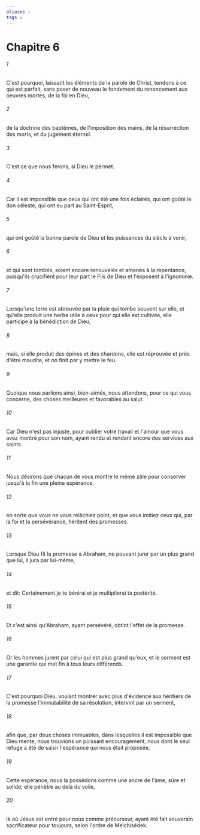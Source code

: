 ```yaml
---
aliases : 
tags : 
---
```


# Chapitre 6

###### 1
C'est pourquoi, laissant les éléments de la parole de Christ, tendons à ce qui est parfait, sans poser de nouveau le fondement du renoncement aux oeuvres mortes, de la foi en Dieu,
###### 2
de la doctrine des baptêmes, de l'imposition des mains, de la résurrection des morts, et du jugement éternel.
###### 3
C'est ce que nous ferons, si Dieu le permet.
###### 4
Car il est impossible que ceux qui ont été une fois éclairés, qui ont goûté le don céleste, qui ont eu part au Saint-Esprit,
###### 5
qui ont goûté la bonne parole de Dieu et les puissances du siècle à venir,
###### 6
et qui sont tombés, soient encore renouvelés et amenés à la repentance, puisqu'ils crucifient pour leur part le Fils de Dieu et l'exposent à l'ignominie.
###### 7
Lorsqu'une terre est abreuvée par la pluie qui tombe souvent sur elle, et qu'elle produit une herbe utile à ceux pour qui elle est cultivée, elle participe à la bénédiction de Dieu;
###### 8
mais, si elle produit des épines et des chardons, elle est réprouvée et près d'être maudite, et on finit par y mettre le feu.
###### 9
Quoique nous parlions ainsi, bien-aimés, nous attendons, pour ce qui vous concerne, des choses meilleures et favorables au salut.
###### 10
Car Dieu n'est pas injuste, pour oublier votre travail et l'amour que vous avez montré pour son nom, ayant rendu et rendant encore des services aux saints.
###### 11
Nous désirons que chacun de vous montre le même zèle pour conserver jusqu'à la fin une pleine espérance,
###### 12
en sorte que vous ne vous relâchiez point, et que vous imitiez ceux qui, par la foi et la persévérance, héritent des promesses.
###### 13
Lorsque Dieu fit la promesse à Abraham, ne pouvant jurer par un plus grand que lui, il jura par lui-même,
###### 14
et dit: Certainement je te bénirai et je multiplierai ta postérité.
###### 15
Et c'est ainsi qu'Abraham, ayant persévéré, obtint l'effet de la promesse.
###### 16
Or les hommes jurent par celui qui est plus grand qu'eux, et le serment est une garantie qui met fin à tous leurs différends.
###### 17
C'est pourquoi Dieu, voulant montrer avec plus d'évidence aux héritiers de la promesse l'immutabilité de sa résolution, intervint par un serment,
###### 18
afin que, par deux choses immuables, dans lesquelles il est impossible que Dieu mente, nous trouvions un puissant encouragement, nous dont le seul refuge a été de saisir l'espérance qui nous était proposée.
###### 19
Cette espérance, nous la possédons comme une ancre de l'âme, sûre et solide; elle pénètre au delà du voile,
###### 20
là où Jésus est entré pour nous comme précurseur, ayant été fait souverain sacrificateur pour toujours, selon l'ordre de Melchisédek.

